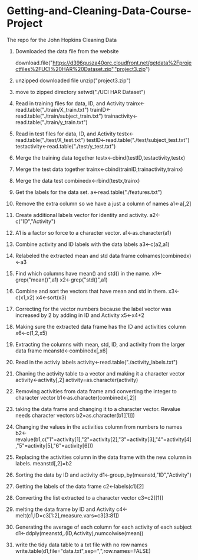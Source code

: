 Getting-and-Cleaning-Data-Course-Project
========================================

The repo for the John Hopkins Cleaning Data



1)	Downloaded the data file from the website

    download.file("https://d396qusza40orc.cloudfront.net/getdata%2Fprojectfiles%2FUCI%20HAR%20Dataset.zip","project3.zip")

2)	unzipped downloaded file
    unzip("project3.zip")

3)	move to zipped directory 
    setwd("./UCI HAR Dataset")

4)	Read in training files for data, ID, and Activity
    trainx<-read.table("./train/X_train.txt")
    trainID<-read.table("./train/subject_train.txt")
    trainactivity<-read.table("./train/y_train.txt")

5)	Read in test files for data, ID, and Activity
    testx<-read.table("./test/X_test.txt")
    testID<-read.table("./test/subject_test.txt")
    testactivity<-read.table("./test/y_test.txt")

6)	Merge the training data together
    testx<-cbind(testID,testactivity,testx)
    
    
7)	Merge the test data together
    trainx<-cbind(trainID,trainactivity,trainx)


8)	Merge the data test
    combinedx<-rbind(testx,trainx)
    
9)	Get the labels for the data set.
    a<-read.table("./features.txt")

10)	Remove the extra column so we have a just a column of names
    a1<-a[,2]

11)	Create additional labels vector for identity and activity.
    a2<-c("ID","Activity")

3)	A1 is a factor so force to a character vector.
    a1<-as.character(a1)

14)	Combine activity and ID labels with the data labels
    a3<-c(a2,a1)
    
15)	Relabeled the extracted mean and std data frame
    colnames(combinedx)<-a3

16)	Find which columns have mean() and std() in the name.
    x1<-grep("mean()",a1)
	  x2<-grep("std()",a1)

17) Combine and sort the vectors that have mean and std in them.
    x3<-c(x1,x2)
    x4<-sort(x3)

18) Correcting for the vector numbers because the label vector was increased by 2 by adding in ID and Activity
    x5<-x4+2

19) Making sure the extracted data frame has the ID and activities column
    x6<-c(1,2,x5)

20) Extracting the columns with mean, std, ID, and activity from the larger data frame
    meanstd<-combinedx[,x6]

21) Read in the activiy labels
    activity<-read.table("./activity_labels.txt")

22) Chaning the activity table to a vector and making it a character vector
    activity<-activity[,2]
    activity=as.character(activity)

23) Removing activities from data frame amd converting the integer to character vector
	b1<-as.character(combinedx[,2])

24) taking the data frame and changing it to a character vector.  Revalue needs character vectors
	b2=as.character(b1[[1]]) 
	
25)	Changing the values in the activities column from numbers to names
    b2<-revalue(b1,c("1"=activity[1],"2"=activity[2],"3"=activity[3],"4"=activity[4],"5"=activity[5],"6"=activity[6]))

26) Replacing the activities column in the data frame with the new column in labels. 
    meanstd[,2]=b2

27) Sorting the data by ID and activity 
    d1<-group_by(meanstd,"ID","Activity")

28) Getting the labels of the data frame
    c2<-labels(c1)[2]

29) Converting the list extracted to a character vector
    c3=c2[[1]]

30) melting the data frame by ID and Activity
    c4<-melt(c1,ID=c3[1:2],measure.vars=c3[3:81])
31) Generating the average of each column for each activity of each subject
    d1<-ddply(meanstd,.(ID,Activity),numcolwise(mean))
  
32) write the tidy data table to a txt file with no row names
  write.table(d1,file="data.txt",sep=",",row.names=FALSE)
    
